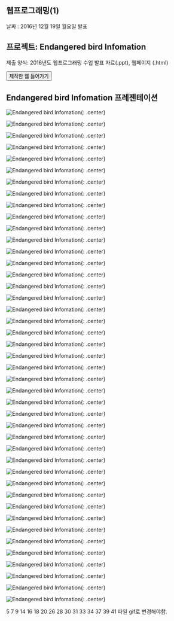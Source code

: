 ﻿---
layout: default
---

## 웹프로그래밍(1)

날짜 : 2016년 12월 19일 월요일 발표

## 프로젝트: Endangered bird Infomation

제출 양식: 2016년도 웹프로그래밍 수업 발표 자료(.ppt), 웹페이지 (.html)

<button type="button" onclick="window.open('/post/school23/Endangered bird Infomation/index.html') ">제작한 웹 들어가기</button>

## Endangered bird Infomation 프레젠테이션

![Endangered bird Infomation](/post/img/웹프로그래밍1/슬라이드1.BMP){: .center}

![Endangered bird Infomation](/post/img/웹프로그래밍1/슬라이드2.BMP){: .center}

![Endangered bird Infomation](/post/img/웹프로그래밍1/슬라이드3.BMP){: .center}

![Endangered bird Infomation](/post/img/웹프로그래밍1/슬라이드4.BMP){: .center}

![Endangered bird Infomation](/post/img/웹프로그래밍1/슬라이드5.BMP){: .center}

![Endangered bird Infomation](/post/img/웹프로그래밍1/슬라이드6.BMP){: .center}

![Endangered bird Infomation](/post/img/웹프로그래밍1/슬라이드7.BMP){: .center}

![Endangered bird Infomation](/post/img/웹프로그래밍1/슬라이드8.BMP){: .center}

![Endangered bird Infomation](/post/img/웹프로그래밍1/슬라이드9.BMP){: .center}

![Endangered bird Infomation](/post/img/웹프로그래밍1/슬라이드10.BMP){: .center}

![Endangered bird Infomation](/post/img/웹프로그래밍1/슬라이드11.BMP){: .center}

![Endangered bird Infomation](/post/img/웹프로그래밍1/슬라이드12.BMP){: .center}

![Endangered bird Infomation](/post/img/웹프로그래밍1/슬라이드13.BMP){: .center}

![Endangered bird Infomation](/post/img/웹프로그래밍1/슬라이드14.BMP){: .center}

![Endangered bird Infomation](/post/img/웹프로그래밍1/슬라이드15.BMP){: .center}

![Endangered bird Infomation](/post/img/웹프로그래밍1/슬라이드16.BMP){: .center}

![Endangered bird Infomation](/post/img/웹프로그래밍1/슬라이드17.BMP){: .center}

![Endangered bird Infomation](/post/img/웹프로그래밍1/슬라이드18.BMP){: .center}

![Endangered bird Infomation](/post/img/웹프로그래밍1/슬라이드19.BMP){: .center}

![Endangered bird Infomation](/post/img/웹프로그래밍1/슬라이드20.BMP){: .center}

![Endangered bird Infomation](/post/img/웹프로그래밍1/슬라이드21.BMP){: .center}

![Endangered bird Infomation](/post/img/웹프로그래밍1/슬라이드22.BMP){: .center}

![Endangered bird Infomation](/post/img/웹프로그래밍1/슬라이드23.BMP){: .center}

![Endangered bird Infomation](/post/img/웹프로그래밍1/슬라이드24.BMP){: .center}

![Endangered bird Infomation](/post/img/웹프로그래밍1/슬라이드25.BMP){: .center}

![Endangered bird Infomation](/post/img/웹프로그래밍1/슬라이드26.BMP){: .center}

![Endangered bird Infomation](/post/img/웹프로그래밍1/슬라이드27.BMP){: .center}

![Endangered bird Infomation](/post/img/웹프로그래밍1/슬라이드28.BMP){: .center}

![Endangered bird Infomation](/post/img/웹프로그래밍1/슬라이드29.BMP){: .center}

![Endangered bird Infomation](/post/img/웹프로그래밍1/슬라이드30.BMP){: .center}

![Endangered bird Infomation](/post/img/웹프로그래밍1/슬라이드31.BMP){: .center}

![Endangered bird Infomation](/post/img/웹프로그래밍1/슬라이드32.BMP){: .center}

![Endangered bird Infomation](/post/img/웹프로그래밍1/슬라이드33.BMP){: .center}

![Endangered bird Infomation](/post/img/웹프로그래밍1/슬라이드34.BMP){: .center}

![Endangered bird Infomation](/post/img/웹프로그래밍1/슬라이드35.BMP){: .center}

![Endangered bird Infomation](/post/img/웹프로그래밍1/슬라이드36.BMP){: .center}

![Endangered bird Infomation](/post/img/웹프로그래밍1/슬라이드37.BMP){: .center}

![Endangered bird Infomation](/post/img/웹프로그래밍1/슬라이드38.BMP){: .center}

![Endangered bird Infomation](/post/img/웹프로그래밍1/슬라이드39.BMP){: .center}

![Endangered bird Infomation](/post/img/웹프로그래밍1/슬라이드40.BMP){: .center}

![Endangered bird Infomation](/post/img/웹프로그래밍1/슬라이드41.BMP){: .center}

![Endangered bird Infomation](/post/img/웹프로그래밍1/슬라이드42.BMP){: .center}

![Endangered bird Infomation](/post/img/웹프로그래밍1/슬라이드43.BMP){: .center}

5 7 9 14 16 18 20 26 28 30 31 33 34 37 39 41  파일 gif로 변경해야함.
